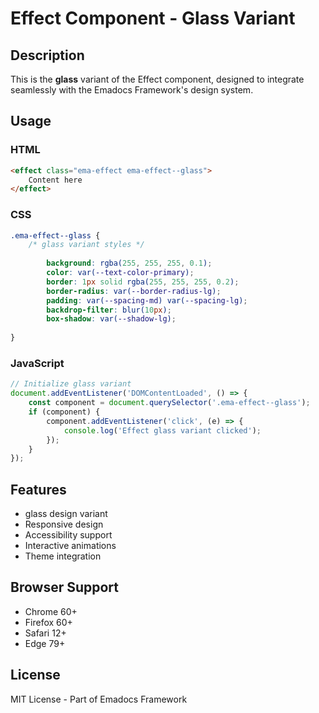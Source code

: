 # Effect Component - Glass Variant

## Description
This is the **glass** variant of the Effect component, designed to integrate seamlessly with the Emadocs Framework's design system.

## Usage

### HTML
```html
<effect class="ema-effect ema-effect--glass">
    Content here
</effect>
```

### CSS
```css
.ema-effect--glass {
    /* glass variant styles */
    
        background: rgba(255, 255, 255, 0.1);
        color: var(--text-color-primary);
        border: 1px solid rgba(255, 255, 255, 0.2);
        border-radius: var(--border-radius-lg);
        padding: var(--spacing-md) var(--spacing-lg);
        backdrop-filter: blur(10px);
        box-shadow: var(--shadow-lg);
    
}
```

### JavaScript
```javascript
// Initialize glass variant
document.addEventListener('DOMContentLoaded', () => {
    const component = document.querySelector('.ema-effect--glass');
    if (component) {
        component.addEventListener('click', (e) => {
            console.log('Effect glass variant clicked');
        });
    }
});
```

## Features
- glass design variant
- Responsive design
- Accessibility support
- Interactive animations
- Theme integration

## Browser Support
- Chrome 60+
- Firefox 60+
- Safari 12+
- Edge 79+

## License
MIT License - Part of Emadocs Framework

